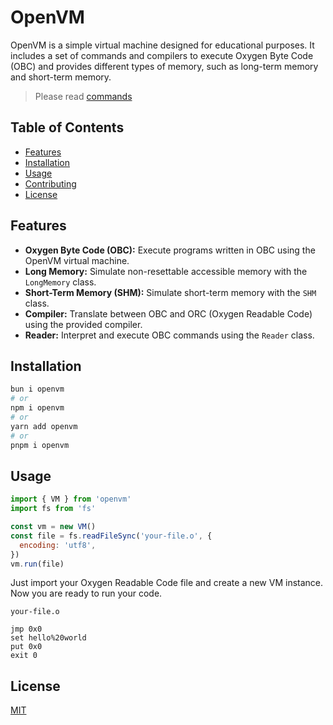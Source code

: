 # OpenVM

OpenVM is a simple virtual machine designed for educational purposes. It includes a set of commands
and compilers to execute Oxygen Byte Code (OBC) and provides different types of memory, such as
long-term memory and short-term memory.

> Please read [commands](https://github.com/kad1rr/openvm/blob/master/docs/commands.md)

## Table of Contents

- [Features](#features)
- [Installation](#installation)
- [Usage](#usage)
- [Contributing](#contributing)
- [License](#license)

## Features

- **Oxygen Byte Code (OBC):** Execute programs written in OBC using the OpenVM virtual machine.
- **Long Memory:** Simulate non-resettable accessible memory with the `LongMemory` class.
- **Short-Term Memory (SHM):** Simulate short-term memory with the `SHM` class.
- **Compiler:** Translate between OBC and ORC (Oxygen Readable Code) using the provided compiler.
- **Reader:** Interpret and execute OBC commands using the `Reader` class.

## Installation

```bash
bun i openvm
# or
npm i openvm
# or
yarn add openvm
# or
pnpm i openvm
```

## Usage

```javascript
import { VM } from 'openvm'
import fs from 'fs'

const vm = new VM()
const file = fs.readFileSync('your-file.o', {
  encoding: 'utf8',
})
vm.run(file)
```

Just import your Oxygen Readable Code file and create a new VM instance. Now you are ready to run
your code.

`your-file.o`

```oxygen
jmp 0x0
set hello%20world
put 0x0
exit 0
```

## License

[MIT](https://github.com/kad1rr/openvm/blob/master/LICENSE)
